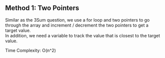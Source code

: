 ## Method 1: Two Pointers
Similar as the 3Sum question, we use a for loop and two pointers to go through the array and increment / decrement the two pointers to get a target value. </br>
In addition, we need a variable to track the value that is closest to the target value. </br>

Time Complexity: O(n^2)
